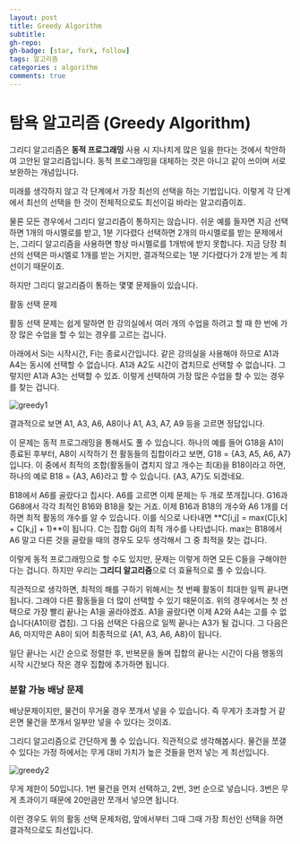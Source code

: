 ```yaml
---
layout: post
title: Greedy Algorithm
subtitle: 
gh-repo: 
gh-badge: [star, fork, follow]
tags: 알고리즘
categories : algorithm
comments: true
---
```


# 탐욕 알고리즘 (Greedy Algorithm)

그리디 알고리즘은 **동적 프로그래밍** 사용 시 지나치게 많은 일을 한다는 것에서 착안하여 고안된 알고리즘입니다. 동적 프로그래밍을 대체하는 것은 아니고 같이 쓰이며 서로 보완하는 개념입니다.

 미래를 생각하지 않고 각 단계에서 가장 최선의 선택을 하는 기법입니다. 이렇게 각 단계에서 최선의 선택을 한 것이 전체적으로도 최선이길 바라는 알고리즘이죠.

물론 모든 경우에서 그리디 알고리즘이 통하지는 않습니다. 쉬운 예를 들자면 지금 선택하면 1개의 마시멜로를 받고, 1분 기다렸다 선택하면 2개의 마시멜로를 받는 문제에서는, 그리디 알고리즘을 사용하면 항상 마시멜로를 1개밖에 받지 못합니다. 지금 당장 최선의 선택은 마시멜로 1개를 받는 거지만, 결과적으로는 1분 기다렸다가 2개 받는 게 최선이기 때문이죠.

하지만 그리디 알고리즘이 통하는 몇몇 문제들이 있습니다.



활동 선택 문제

활동 선택 문제는 쉽게 말하면 한 강의실에서 여러 개의 수업을 하려고 할 때 한 번에 가장 많은 수업을 할 수 있는 경우를 고르는 겁니다.

아래에서 Si는 시작시간, Fi는 종료시간입니다. 같은 강의실을 사용해야 하므로 A1과 A4는 동시에 선택할 수 없습니다. A1과 A2도 시간이 겹치므로 선택할 수 없습니다. 그렇지만 A1과 A3는 선택할 수 있죠. 이렇게 선택하여 가장 많은 수업을 할 수 있는 경우를 찾는 겁니다.

![greedy1](C:\Users\ansdu\Downloads\greedy1.png)

결과적으로 보면 A1, A3, A6, A8이나 A1, A3, A7, A9 등을 고르면 정답입니다.

이 문제는 동적 프로그래밍을 통해서도 풀 수 있습니다. 하나의 예를 들어 G18을 A1이 종료된 후부터, A8이 시작하기 전 활동들의 집합이라고 보면, G18 = {A3, A5, A6, A7}입니다. 이 중에서 최적의 조합(활동들이 겹치지 않고 개수는 최대)을 B18이라고 하면, 하나의 예로 B18 = {A3, A6}라고 할 수 있습니다. {A3, A7}도 되겠네요.

B18에서 A6를 골랐다고 칩시다. A6를 고르면 이제 문제는 두 개로 쪼개집니다. G16과 G68에서 각각 최적인 B16와 B18을 찾는 거죠. 이제 B16과 B18의 개수와 A6 1개를 더하면 최적 활동의 개수를 알 수 있습니다. 이를 식으로 나타내면 **C[i,j] = max(C[i,k] + C[k,j] + 1)**이 됩니다. C는 집합 Gij의 최적 개수를 나타냅니다. max는 B18에서 A6 말고 다른 것을 골랐을 때의 경우도 모두 생각해서 그 중 최적을 찾는 겁니다.

이렇게 동적 프로그래밍으로 할 수도 있지만, 문제는 이렇게 하면 모든 C들을 구해야한다는 겁니다. 하지만 우리는 **그리디 알고리즘**으로 더 효율적으로 풀 수 있습니다.

직관적으로 생각하면, 최적의 해를 구하기 위해서는 첫 번째 활동이 최대한 일찍 끝나면 됩니다. 그래야 다른 활동들을 더 많이 선택할 수 있기 때문이죠. 위의 경우에서는 첫 선택으로 가장 빨리 끝나는 A1을 골라야겠죠. A1을 골랐다면 이제 A2와 A4는 고를 수 없습니다(A1이랑 겹침). 그 다음 선택은 다음으로 일찍 끝나는 A3가 될 겁니다. 그 다음은 A6, 마지막은 A8이 되어 최종적으로 {A1, A3, A6, A8}이 됩니다.

일단 끝나는 시간 순으로 정렬한 후, 반복문을 돌며 집합의 끝나는 시간이 다음 행동의 시작 시간보다 작은 경우 집합에 추가하면 됩니다.



### 분할 가능 배낭 문제

배낭문제이지만, 물건이 무거울 경우 쪼개서 넣을 수 있습니다. 즉 무게가 초과할 거 같은면 물건을 쪼개서 일부만 넣을 수 있다는 것이죠.

그리디 알고리즘으로 간단하게 풀 수 있습니다. 직관적으로 생각해봅시다. 물건을 쪼갤 수 있다는 가정 하에서는 무게 대비 가치가 높은 것들을 먼저 넣는 게 최선입니다.

![greedy2](C:\Users\ansdu\Downloads\greedy2.png)

무게 제한이 50입니다. 1번 물건을 먼저 선택하고, 2번, 3번 순으로 넣습니다. 3번은 무게 초과이기 때문에 20만큼만 쪼개서 넣으면 됩니다.

이런 경우도 위의 활동 선택 문제처럼, 앞에서부터 그때 그때 가장 최선인 선택을 하면 결과적으로도 최선입니다.

